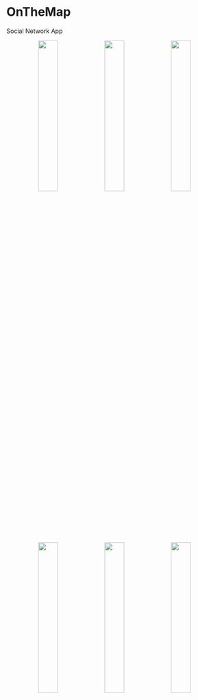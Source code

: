 # OnTheMap
Social Network App
<div align="center">
<img src="http://i.imgur.com/LwekE10.png" width="30%"/> <img src="http://i.imgur.com/ow7ooCX.png" width="30%"/>
<img src="http://i.imgur.com/B3UDj7v.png" width="30%"/> <img src="http://i.imgur.com/T1n1bxM.png" width="30%"/>
<img src="http://i.imgur.com/WugHcJg.png" width="30%"/> <img src="http://i.imgur.com/FnQBw2c.png" width="30%"/> 
</div>

